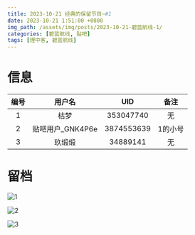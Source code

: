 ```yaml
---
title: 2023-10-21 经典的保留节目~#1
date: 2023-10-21 1:51:00 +0800
img_path: /assets/img/posts/2023-10-21-碧蓝航线-1/
categories: [碧蓝航线, 贴吧]
tags: [理中客, 碧蓝航线]
---
```


# 信息

| 编号 |      用户名      |    UID     |  备注   |
| :--: | :--------------: | :--------: | :-----: |
|  1   |       枯梦       | 353047740  |   无    |
|  2   | 贴吧用户_GNK4P6e | 3874553639 | 1的小号 |
|  3   |      玖缎缎      |  34889141  |   无    |

# 留档

![1](1.jpg)

![2](2.jpg)

![3](3.jpg)
